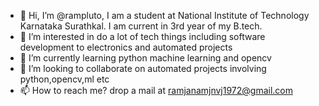 - 👋 Hi, I’m @rampluto, I am a student at National Institute of Technology Karnataka Surathkal. I am current in 3rd year of my B.tech.
- 👀 I’m interested in do a lot of tech things including software development to electronics and automated projects
- 🌱 I’m currently learning python machine learning and opencv
- 💞️ I’m looking to collaborate on automated projects involving python,opencv,ml etc
- 📫 How to reach me? drop a mail at ramjanamjnvj1972@gmail.com

<!---
rampluto/rampluto is a ✨ special ✨ repository because its `README.md` (this file) appears on your GitHub profile.
You can click the Preview link to take a look at your changes.
--->
